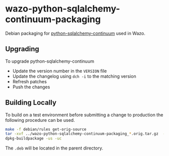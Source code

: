 # wazo-python-sqlalchemy-continuum-packaging

Debian packaging for [python-sqlalchemy-continuum](https://github.com/kvesteri/sqlalchemy-continuum.git) used in Wazo.

## Upgrading

To upgrade python-sqlalchemy-continuum

* Update the version number in the `VERSION` file
* Update the changelog using `dch -i` to the matching version
* Refresh patches
* Push the changes

## Building Locally

To build on a test environment before submitting a change to production the following procedure can be used.

```sh
make -f debian/rules get-orig-source
tar -xvf ../wazo-python-sqlalchemy-continuum-packaging_*.orig.tar.gz  --strip 1
dpkg-buildpackage -us -uc
```
The `.deb` will be located in the parent directory.

